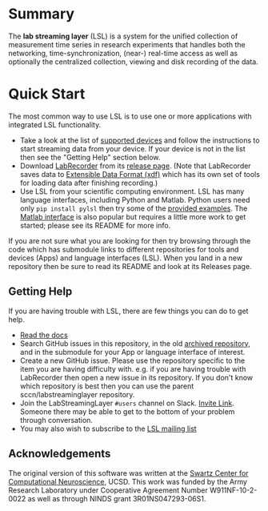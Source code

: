# Summary

The **lab streaming layer** (LSL) is a system for the unified collection of measurement time series
in research experiments that handles both the networking, time-synchronization, (near-) real-time
access as well as optionally the centralized collection, viewing and disk recording of the data.

# Quick Start

The most common way to use LSL is to use one or more applications with integrated LSL functionality.

* Take a look at the list of [supported devices](https://labstreaminglayer.readthedocs.io/en/latest/info/supported_devices.html)
and follow the instructions to start streaming data from your device.
If your device is not in the list then see the "Getting Help" section below.
* Download [LabRecorder](https://github.com/labstreaminglayer/App-LabRecorder) from its
[release page](https://github.com/labstreaminglayer/App-LabRecorder/releases). (Note that LabRecorder
saves data to [Extensible Data Format (xdf)](https://github.com/sccn/xdf) which has its own set of
tools for loading data after finishing recording.)
* Use LSL from your scientific computing environment. LSL has many language interfaces,
including Python and Matlab. Python users need only `pip install pylsl` then try some of the
[provided examples](https://github.com/labstreaminglayer/liblsl-Python/tree/master/pylsl/examples).
The [Matlab interface](https://github.com/labstreaminglayer/liblsl-Matlab/) is also popular but
requires a little more work to get started; please see its README for more info.

If you are not sure what you are looking for then try browsing through the code which has submodule links to different
repositories for tools and devices (Apps) and language interfaces (LSL). When you land in a new repository then be sure
to read its README and look at its Releases page.

## Getting Help

If you are having trouble with LSL, there are few things you can do to get help.

* [Read the docs](https://labstreaminglayer.readthedocs.io/)
* Search GitHub issues in this repository, in the old [archived repository](https://github.com/sccn/lsl_archived),
  and in the submodule for your App or language interface of interest.
* Create a new GitHub issue. Please use the repository specific to the item you are having difficulty with.
  e.g. if you are having trouble with LabRecorder then open a new issue in its repository.
  If you don't know which repository is best then you can use the parent sccn/labstreaminglayer repository.
* Join the LabStreamingLayer `#users` channel on Slack. [Invite Link](https://join.slack.com/t/labstreaminglayer/shared_invite/enQtMzA2NjEwNDk0NjA5LTcyYWI4ZDk5OTY5MGI2YWYxNmViNjhkYWRhZTkwYWM0ODY0Y2M0YzdlZDRkZTg1OTUwZDU2M2UwNDgwYzUzNDg).
Someone there may be able to get to the bottom of your problem through conversation.
* You may also wish to subscribe to the [LSL mailing list](https://mailman.ucsd.edu/mailman/listinfo/lsl-l)

## Acknowledgements

The original version of this software was written at the
[Swartz Center for Computational Neuroscience](http://sccn.ucsd.edu/people/), UCSD.
This work was funded by the Army Research Laboratory under Cooperative Agreement Number
W911NF-10-2-0022 as well as through NINDS grant 3R01NS047293-06S1.
